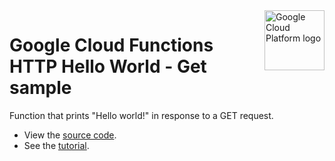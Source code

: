 <img src="https://avatars2.githubusercontent.com/u/2810941?v=3&s=96" alt="Google Cloud Platform logo" title="Google Cloud Platform" align="right" height="96" width="96"/>

# Google Cloud Functions HTTP Hello World - Get sample

Function that prints "Hello world!" in response to a GET request.

- View the [source code][code].
- See the [tutorial].

[code]: index.php
[tutorial]: https://cloud.google.com/functions/docs/samples/functions-helloworld-get
